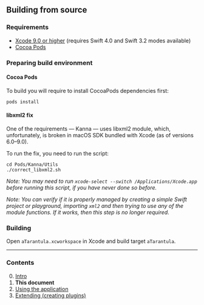 
## Building from source ##

### Requirements ###

* [Xcode 9.0 or higher](https://itunes.apple.com/us/app/xcode/id497799835?mt=12) (requires Swift 4.0 and Swift 3.2 modes available)
* [Cocoa Pods](https://cocoapods.org/#install)

### Preparing build environment ###

#### Cocoa Pods ####

To build you will require to install CocoaPods dependencies first:

	pods install

#### libxml2 fix ####

One of the requirements — Kanna — uses libxml2 module, which, unfortunately, is broken in macOS SDK bundled
with Xcode (as of versions 6.0–9.0).

To run the fix, you need to run the script:

	cd Pods/Kanna/Utils
	./correct_libxml2.sh

*Note: You may need to run `xcode-select --switch /Applications/Xcode.app` before running this
script, if you have never done so before.* 

*Note: You can verify if it is properly managed by creating a simple Swift project or playground, importing `xml2`
and then trying to use any of the module functions. If it works, then this step is no longer required.*

### Building ###

Open `aTarantula.xcworkspace` in Xcode and build target `aTarantula`.

-----

### Contents ###

0. [Intro](/README.md)
1. **This document**
2. [Using the application](/docs/using.md)
3. [Extending (creating plugins)](/docs/extending.md)
